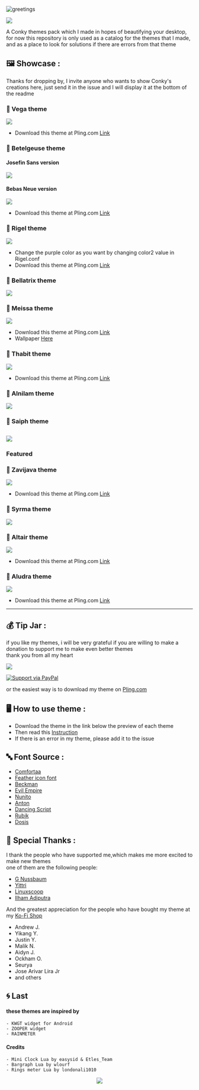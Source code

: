 ![greetings](/Asset/Orion.png)

![](https://api.visitorbadge.io/api/VisitorHit?user=closebox73&repo=Chepeus&countColor=%23FE7E29)

A Conky themes pack which I made in hopes of beautifying your desktop, for now this repository is only used as a catalog for the themes that I made, and as a place to look for solutions if there are errors from that theme

## :framed_picture: Showcase :
Thanks for dropping by, I invite anyone who wants to show Conky's creations here, just send it in the issue and I will display it at the bottom of the readme

### :stars: Vega theme
![](/Asset/Vega.jpg)
- Download this theme at Pling.com [Link](https://www.pling.com/p/1892201/)

### :stars: Betelgeuse theme
#### Josefin Sans version
![](/Asset/Betelgeuse.jpg)
#### Bebas Neue version
![](/Asset/Betelgeuse2.jpg)
- Download this theme at Pling.com [Link](https://www.pling.com/p/1837404/)

### :stars: Rigel theme
![](/Asset/Rigel.jpg)
- Change the purple color as you want by changing color2 value in Rigel.conf
- Download this theme at Pling.com [Link](https://www.pling.com/p/1837255/)

### :stars: Bellatrix theme
![](/Asset/Bellatrix.jpg)

### :stars: Meissa theme
![](/Asset/Meissa.jpg)
- Download this theme at Pling.com [Link](https://www.pling.com/p/1835096/)
- Wallpaper [Here](https://unsplash.com/photos/3ytjETpQMNY)

### :stars: Thabit theme
![](/Asset/Thabit.jpg)
- Download this theme at Pling.com [Link](https://www.pling.com/p/1846822/)

### :stars: Alnilam theme
![](/Asset/Alnilam.jpg)

### :stars: Saiph theme
![](/Asset/Saiph.jpg)
---------------------------------------------------
### Featured
### :stars: Zavijava theme

![](/Asset/Zavijava.jpg)
- Download this theme at Pling.com [Link](https://www.pling.com/p/1835282/)

### :stars: Syrma theme
![](/Asset/Syrma.jpg)

### :stars: Altair theme
![](/Asset/Altair.jpg)
- Download this theme at Pling.com [Link](https://www.pling.com/p/1836006/)

### :stars: Aludra theme
![](/Asset/Aludra.jpg)
- Download this theme at Pling.com [Link](https://www.pling.com/p/1843380/)
-----------------------------------------------------

## :moneybag: Tip Jar :
if you like my themes, i will be very grateful if you are willing to make a donation to support me to make even better themes<br />
thank you from all my heart

[![](https://ko-fi.com/img/githubbutton_sm.svg)](https://ko-fi.com/closebox73)

[![Support via PayPal](https://cdn.rawgit.com/twolfson/paypal-github-button/1.0.0/dist/button.svg)](https://www.paypal.me/closebox73/)

or the easiest way is to download my theme on [Pling.com](https://www.pling.com/u/closebox73x) 

## :desktop_computer: How to use theme :
- Download the theme in the link below the preview of each theme
- Then read this [Instruction](https://github.com/closebox73/applying-theme)
- If there is an error in my theme, please add it to the issue

## :abc: Font Source :
- [Comfortaa](https://fonts.google.com/specimen/Comfortaa)
- [Feather icon font](https://github.com/AT-UI/feather-font)
- [Beckman](https://www.dafont.com/beckman.font)
- [Evil Empire](https://www.dafont.com/evil-empire.font)
- [Nunito](https://fonts.google.com/specimen/Nunito)
- [Anton](https://fonts.google.com/specimen/Anton)
- [Dancing Script](https://fonts.google.com/specimen/Dancing+Script)
- [Rubik](https://fonts.google.com/specimen/Rubik)
- [Dosis](https://fonts.google.com/specimen/Dosis)

## :gift: Special Thanks :
I thank the people who have supported me,which makes me more excited to make new themes<br />
one of them are the following people:

- [G Nussbaum](https://github.com/gnussbaum67)
- [Yittri](https://github.com/yittri)
- [Linuxscoop](https://github.com/linuxscoop/)
- [Ilham Adiputra](https://github.com/ilham25/)

And the greatest appreciation for the people who have bought my theme at my [Ko-Fi Shop](https://ko-fi.com/closebox73)

- Andrew J.
- Yikang Y.
- Justin Y.
- Malik N.
- Aidyn J.
- Ockham O.
- Seurya
- Jose Arivar Lira Jr
- and others

## :cyclone: Last
#### these themes are inspired by
	- KWGT widget for Android
	- ZOOPER widget
	- RAINMETER
	
#### Credits
	- Mini Clock Lua by easysid & Etles_Team
	- Bargraph Lua by wlourf
	- Rings meter Lua by londonali1010

<p align="center"><a href="https://github.com/closebox73/Orion/blob/master/LICENSE"><img src="https://img.shields.io/static/v1.svg?style=rounded-square&label=License&message=GNU GENERAL PUBLIC LICENSE v3&logoColor=white&logo=github&colorA=282C35&colorB=ff7f2a"/></a></p>
